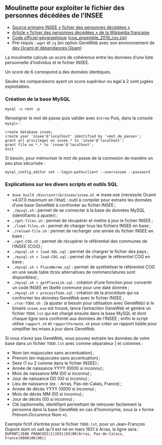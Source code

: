## Moulinette pour exploiter le fichier des personnes décédées de l’INSEE

* [Source primaire INSEE « fichier des personnes décédées »](https://www.data.gouv.fr/fr/datasets/fichier-des-personnes-decedees/)
* [Article « fichier des personnes décédées » de la Wikipédia française](https://fr.wikipedia.org/wiki/Fichier_des_personnes_décédées)
* [Code officiel géographique](https://www.insee.fr/fr/information/2560452) ([cog_ensemble_2019_csv.zip](https://www.insee.fr/fr/statistiques/fichier/3720946/cog_ensemble_2019_csv.zip))
* Pré-requis : `wget` et `jq` (en option GeneWeb avec son environnement de [dev Ocaml et dépendances Opam](https://geneweb.tuxfamily.org/wiki/OCaml))

La moulinette calcule un score de cohérence entre les données d’une liste personnelle d’individus et le fichier INSEE.

Un score de 6 correspond à des données identiques.

Seules les comparaisons ayant un score supérieur ou égal à 2 sont jugées exploitables.

### Création de la base MySQL
```
mysql -u root -p
```
Renseigner le mot de passe puis valider avec `Entrée`
Puis, dans la console `mysql>` :
```
create database insee;
create user 'insee'@'localhost' identified by '<mot_de_passe>';
grant all privileges on insee.* to 'insee'@'localhost';
grant file on *.* to 'insee'@'localhost';
exit
```

Si besoin, pour mémoriser le mot de passe de la connexion de manière un peu plus sécurisée :
```
mysql_config_editor set --login-path=client --user=insee --password
```

### Explications sur les divers scripts et outils SQL

- `dune build /bin/contrib/insee/insee.ml` => insee.exe (nécessite Ocaml v4.07.0 maximum en l’état) : outil à compiler pour extraire les données d’une base GeneWeb à confronter au fichier INSEE ;
- `./mysql.sh` : permet de se connecter à la base de données MySQL (identifiants à ajuster) ;
- `./get-files.sh` : permet de récupérer et mettre à jour le fichier INSEE ;
- `./load-files.sh` : permet de charger tous les fichiers INSEE en base ;
- `./reload-file.sh` : permet de recharger une année du fichier INSEE en base ; 
- `./get-COG.sh` : permet de récupérer le référentiel des communes de l’INSEE (COG) ;
- `./mysql.sh < load-SQL.sql` : permet de chargrer le fichier des pays ;
- `./mysql.sh < load-COG.sql` : permet de charger le référentiel COG en base ;
- `./mysql.sh < PlaceNorme.sql` : permet de synthétiser le référentiel COG en une seule table (trois alternatives de nommenclatures sont disponibles) ;
- `./mysql.sh < getPlaceLib.sql` : création d’une fonction pour convertir un code INSEE en libellé commune pour une date donnée ;
- `./mysql.sh < processTodo.sql` : création de la procédure qui va confronter les données GeneWeb avec le fichier INSEE ;
- `./run-TODO.sh` : (à ajuster si besoin pour utilisation avec GeneWeb) si le binaire `insee.exe` est trouvé, lance l’extraction GeneWeb et génère un fichier `TODO.lst` qui est chargé ensuite dans la base MySQL et dont chaque ligne sera confronté aux données de l’INSEE ; enfin le script utilise `rapport.sh` et `rapportFormate.sh` pour créer un rapport lisible pour simplifier les mises à jour dans GeneWeb.

Si vous n’avez pas GeneWeb, vous pouvez extraire les données de votre base dans un fichier `TODO.lst` avec comme séparateur | et colonnes :

- Nom (en majuscules sans accentuation) ;
- Prenom (en majuscules sans accentuation) ;
- Sexe (1 ou 2 comme dans le fichier INSEE) ;
- Année de naissance YYYY (0000 si inconnu) ;
- Mois de naissance MM (00 si inconnu) ;
- Jour de naissance DD (00 si inconnu) ;
- Lieu de naissance (ex. : Arras, Pas-de-Calais, France) ;
- Année de décès YYYY (0000 si inconnu) ;
- Mois de décès MM (00 si inconnu) ;
- Jour de décès (00 si inconnu) ;
- Clé (optionnelle, identifiant permettant de retrouver facilement la personne dans la base GeneWeb en cas d’homonymie, sous la « forme Prénom.Occurence Nom »).

Exemple fictif d’entrée pour le fichier `TODO.lst`, pour un Jean-François Dupont dont on sait qu'il est né en mars 1931 à Arras, la ligne sera :
`DUPONT|JEAN FRANCOIS|1|1931|03|00|Arras, Pas-de-Calais, France|0000|00|00||`

